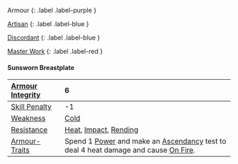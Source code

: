 Armour
{: .label .label-purple }

[Artisan](Game/Designing-Armour#Artisan)
{: .label .label-blue }

[Discordant](Game/Magic-Items#Discordant)
{: .label .label-blue }

[Master Work](Game/Designing-Armour#Master%20Work)
{: .label .label-red }

#### Sunsworn Breastplate

| [Armour Integrity](Game/Core/Armour#Armour%20Integrity)    | 6                                                                                                                                                                          |
| :--------------------------------------------------------- | :------------------------------------------------------------------------------------------------------------------------------------------------------------------------- |
| [Skill Penalty](Game/Core/Armour#Skill%20Penalty)          | -1                                                                                                                                                                         |
| [Weakness](Game/Core/Armour#Weakness%20and%20Resistance)   | [Cold](Game/Core/Injury#Cold)                                                                                                                                              |
| [Resistance](Game/Core/Armour#Weakness%20and%20Resistance) | [Heat](Game/Core/Injury#Heat), [Impact](Game/Core/Injury#Impact), [Rending](Game/Core/Injury#Rending)                                                                      |
| [Armour-Traits](Game/Core/Armour-Traits)                   | Spend 1 [Power](Game/Core/Blocks/Power) and make an [Ascendancy](Game/Core/Intuition.md#Ascendancy) test to deal 4 heat damage and cause [On Fire](Game/Core/Effects#On%20Fire). |
